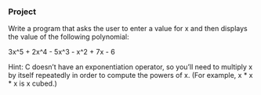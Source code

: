 ### Project

Write a program that asks the user to enter a value for x and then displays the value of the following polynomial:

3x^5 + 2x^4 - 5x^3 - x^2 + 7x - 6

Hint: C doesn’t have an exponentiation operator, so you’ll need to multiply x by itself repeatedly in order to compute the powers of x. (For example, x * x * x is x cubed.)
